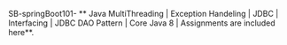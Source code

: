 SB-springBoot101-
** Java MultiThreading | Exception Handeling | JDBC | Interfacing | JDBC DAO Pattern | Core Java 8 | Assignments are included here**.

